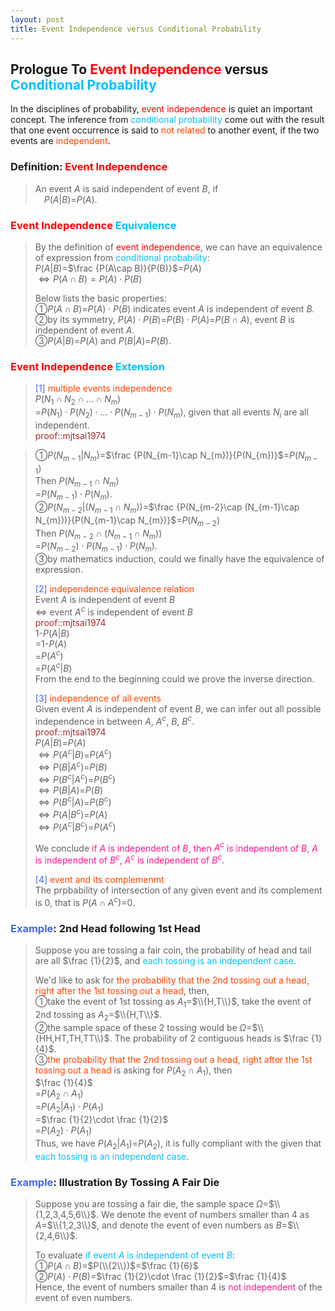 ```yaml
---
layout: post
title: Event Independence versus Conditional Probability
---
```


## Prologue To <font color="Red">Event Independence</font> versus <font color="DeepSkyBlue">Conditional Probability</font>
<p class="message">
In the disciplines of probability, <font color="Red">event independence</font> is quiet an important concept.  
The inference from <font color="DeepSkyBlue">conditional probability</font> come out with the result that one event occurrence is said to <font color="OrangeRed">not related</font> to another event, if the two events are <font color="OrangeRed">independent</font>.  
</p>

### Definition: <font color="Red">Event Independence</font>
>An event $A$ is said independent of event $B$, if  
>$\;\;\;\;P(A\vert B)$=$P(A)$.  

### <font color="Red">Event Independence</font> <font color="DeepSkyBlue">Equivalence</font>
>By the definition of <font color="Red">event independence</font>, we can have an equivalence of expression from <font color="DeepSkyBlue">conditional probability</font>:  
>$P(A\vert B)$=$\frac {P(A\cap B)}{P(B)}$=$P(A)$  
>$\Leftrightarrow P(A\cap B)=P(A)\cdot P(B)$  
>
>Below lists the basic properties:  
>&#10112;$P(A\cap B)$=$P(A)\cdot P(B)$ indicates event $A$ is independent of event $B$.  
>&#10113;by its symmetry, $P(A)\cdot P(B)$=$P(B)\cdot P(A)$=$P(B\cap A)$, event $B$ is independent of event $A$.  
>&#10114;$P(A\vert B)$=$P(A)$ and $P(B\vert A)$=$P(B)$.  

### <font color="Red">Event Independence</font> <font color="DeepSkyBlue">Extension</font>
><font color="RoyalBlue">[1]</font>
><font color="OrangeRed">multiple events independence</font>  
>$P(N_{1}\cap N_{2}\cap...\cap N_{m})$  
>=$P(N_{1})\cdot P(N_{2})\cdot ...\cdot P(N_{m-1})\cdot P(N_{m})$, given that all events $N_{i}$ are all independent.  
><font color="Brown">proof::mjtsai1974</font>  
<!-- >$P(N_{1}\cap N_{2}\cap...\cap N_{m})$  
>=$P(N_{1}\vert (N_{2}\cap N_{3}\cap ...\cap N_{m}))$  
>$\;\;\;\;\cdot P(N_{2}\vert (N_{3}\cap ...\cap N_{m}))$  
>$\;\;\;\;\...$  
>$\;\;\;\;\cdot P(N_{m-1}\vert N_{m})$  
>$\;\;\;\;\cdot P(N_{m})$  
>=$\frac {P(N_{1}\cap (N_{2}\cap N_{3}\cap ...\cap N_{m}))}{P(N_{2}\cap N_{3}\cap ...\cap N_{m})}$  
>$\;\;\;\;\cdot \frac {P(N_{2}\cap (N_{3}\cap ...\cap N_{m}))}{P(N_{3}\cap ...\cap N_{m})}$  
>$\;\;\;\;\...$  
>$\;\;\;\;\cdot \frac {P(N_{m-1}\cap N_{m})}{P(N_{m})}$  
>$\;\;\;\;\cdot P(N_{m})$  
>=$P(N_{1})\cdot P(N_{1})\cdot ...\cdot P(N_{m-1})\cdot P(N_{m})$  
>$\Rightarrow$!-->
>&#10112;$P(N_{m-1}\vert N_{m})$=$\frac {P(N_{m-1}\cap N_{m})}{P(N_{m})}$=$P(N_{m-1})$  
>Then $P(N_{m-1}\cap N_{m})$  
>=$P(N_{m-1})\cdot P(N_{m})$.  
>&#10113;$P(N_{m-2}\vert (N_{m-1}\cap N_{m}))$=$\frac {P(N_{m-2}\cap (N_{m-1}\cap N_{m}))}{P(N_{m-1}\cap N_{m})}$=$P(N_{m-2})$  
>Then $P(N_{m-2}\cap (N_{m-1}\cap N_{m}))$  
>=$P(N_{m-2})\cdot P(N_{m-1})\cdot P(N_{m})$.  
>&#10114;by mathematics induction, could we finally have the equivalence of expression.  
>
><font color="RoyalBlue">[2]</font>
><font color="OrangeRed">independence equivalence relation</font>  
>Event $A$ is independent of event $B$  
>$\Leftrightarrow$ event $A^{c}$ is independent of event $B$  
><font color="Brown">proof::mjtsai1974</font>  
>$1$-$P(A\vert B)$  
>=$1$-$P(A)$  
>=$P(A^{c})$  
>=$P(A^{c}\vert B)$  
>From the end to the beginning could we prove the inverse direction.  
>
><font color="RoyalBlue">[3]</font>
><font color="OrangeRed">independence of all events</font>  
>Given event $A$ is independent of event $B$, we can infer out all possible independence in between $A$, $A^{c}$, $B$, $B^{c}$.  
><font color="Brown">proof::mjtsai1974</font>  
>$P(A\vert B)$=$P(A)$  
>$\Leftrightarrow P(A^{c}\vert B)$=$P(A^{c})$  
>$\Leftrightarrow P(B\vert A^{c})$=$P(B)$  
>$\Leftrightarrow P(B^{c}\vert A^{c})$=$P(B^{c})$  
>$\Leftrightarrow P(B\vert A)$=$P(B)$  
>$\Leftrightarrow P(B^{c}\vert A)$=$P(B^{c})$  
>$\Leftrightarrow P(A\vert B^{c})$=$P(A)$  
>$\Leftrightarrow P(A^{c}\vert B^{c})$=$P(A^{c})$  
>
>We conclude <font color="DeepPink">if $A$ is independent of $B$, then $A^{c}$ is independent of $B$, $A$ is independent of $B^{c}$, $A^{c}$ is independent of $B^{c}$</font>.  
>
><font color="RoyalBlue">[4]</font>
><font color="OrangeRed">event and its complemenmt</font>  
>The prpbability of intersection of any given event and its complement is $0$,  that is $P(A\cap A^{c})$=$0$.  

### <font color="RoyalBlue">Example</font>: 2nd Head following 1st Head
>Suppose you are tossing a fair coin, the probability of head and tail are all $\frac {1}{2}$, and <font color="DeepSkyBlue">each tossing is an independent case</font>.  
>
>We'd like to ask for <font color="OrangeRed">the probability that the 2nd tossing out a head, right after the 1st tossing out a head</font>, then,  
>&#10112;take the event of 1st tossing as $A_{1}$=$\\{H,T\\}$, take the event of 2nd tossing as $A_{2}$=$\\{H,T\\}$.  
>&#10113;the sample space of these 2 tossing would be $\Omega$=$\\{HH,HT,TH,TT\\}$.  The probability of 2 contiguous heads is $\frac {1}{4}$.  
>&#10114;<font color="OrangeRed">the probability that the 2nd tossing out a head, right after the 1st tossing out a head</font> is asking for $P(A_{2}\cap A_{1})$, then  
>$\frac {1}{4}$  
>=$P(A_{2}\cap A_{1})$  
>=$P(A_{2}\vert A_{1})\cdot P(A_{1})$  
>=$\frac {1}{2}\cdot \frac {1}{2}$  
>=$P(A_{2})\cdot P(A_{1})$  
>Thus, we have $P(A_{2}\vert A_{1})$=$P(A_{2})$, it is fully compliant with the given that <font color="DeepSkyBlue">each tossing is an independent case</font>.  

### <font color="RoyalBlue">Example</font>: Illustration By Tossing A Fair Die
>Suppose you are tossing a fair die, the sample space $\Omega$=$\\{1,2,3,4,5,6\\}$.  We denote the event of numbers smaller than $4$ as $A$=$\\{1,2,3\\}$, and denote the event of even numbers as $B$=$\\{2,4,6\\}$.  
>
>To evaluate <font color="DeepSkyBlue">if event $A$ is independent of event $B$</font>:  
>&#10112;$P(A\cap B)$=$P(\\{2\\})$=$\frac {1}{6}$  
>&#10113;$P(A)\cdot P(B)$=$\frac {1}{2}\cdot \frac {1}{2}$=$\frac {1}{4}$  
>Hence, the event of numbers smaller than $4$ is <font color="DeepPink">not independent</font> of the event of even numbers.  

<!-- Γ -->
<!-- \Omega -->
<!-- \subset -->
<!-- \cap intersection -->
<!-- \cup union -->
<!-- P(A\vert C) -->
<!-- \Rightarrow -->
<!-- \Leftarrow -->
<!-- \Leftrightarrow -->
<!-- \frac{\Gamma(k + n)}{\Gamma(n)} \frac{1}{r^k}  -->
<!-- \mbox{\large$\vert$}\nolimits_0^\infty -->
<!-- \vert_0^\infty -->
<!-- \vert_{0.5}^{\infty} -->
<!-- &prime; ′ -->
<!-- &Prime; ″ -->
<!-- $E\lbrack X\rbrack$ -->
<!-- \overline{X_n} -->
<!-- \underset{Succss}P -->
<!-- \frac{{\overline {X_n}}-\mu}{S/\sqrt n} -->
<!-- \lim_{t\rightarrow\infty} -->
<!-- \int_{0}^{a}\lambda\cdot e^{-\lambda\cdot t}\operatorname dt -->

<!-- Notes -->
<!-- <font color="OrangeRed">items, verb, to make it the focus</font> -->
<!-- <font color="Red">KKT</font> -->
<!-- <font color="Red">SMO heuristics</font> -->
<!-- <font color="Red">F</font> distribution -->
<!-- <font color="Red">t</font> distribution -->
<!-- <font color="DeepSkyBlue">suggested item, soft item</font> -->
<!-- <font color="RoyalBlue">old alpha, quiz, example</font> -->
<!-- <font color="Green">new alpha</font> -->

<!-- <font color="DeepPink">positive conclusion, finding</font> -->
<!-- <font color="RosyBrown">negative conclusion, finding</font> -->

<!-- <font color="#00ADAD">policy</font> -->
<!-- <font color="#6100A8">full observable</font> -->
<!-- <font color="#FFAC12">partial observable</font> -->
<!-- <font color="#EB00EB">stochastic</font> -->
<!-- <font color="#8400E6">state transition</font> -->
<!-- <font color="#D600D6">discount factor gamma $\gamma$</font> -->
<!-- <font color="#D600D6">$V(S)$</font> -->
<!-- <font color="#9300FF">immediate reward R(S)</font> -->

<!-- <font color="Brown">proof::mjtsai1974</font> -->

<!-- 
[1]Given the vehicles pass through a highway toll station is $6$ per minute, what is the probability that no cars within $30$ seconds?
><font color="DeepSkyBlue">[1]</font>
><font color="OrangeRed">Given the vehicles pass through a highway toll station is $6$ per minute, what is the probability that no cars within $30$ seconds?</font>  
-->

<!-- https://www.medcalc.org/manual/gamma_distribution_functions.php -->
<!-- https://www.statlect.com/probability-distributions/student-t-distribution#hid5 -->
<!-- http://www.wiris.com/editor/demo/en/ -->
